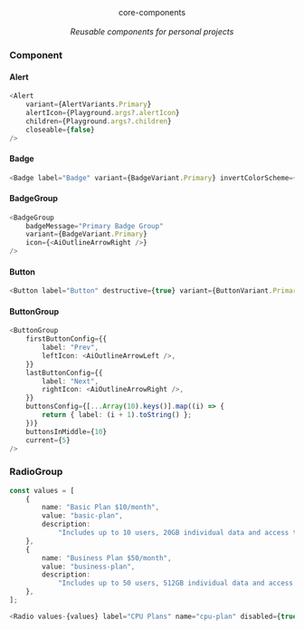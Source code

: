 <center>core-components</center><br>
<center><i>Reusable components for personal projects</i></center>

### Component

#### Alert

```ts
<Alert
    variant={AlertVariants.Primary}
    alertIcon={Playground.args?.alertIcon}
    children={Playground.args?.children}
    closeable={false}
/>
```

#### Badge

```ts
<Badge label="Badge" variant={BadgeVariant.Primary} invertColorScheme={false} />
```

#### BadgeGroup

```ts
<BadgeGroup
    badgeMessage="Primary Badge Group"
    variant={BadgeVariant.Primary}
    icon={<AiOutlineArrowRight />}
/>
```

#### Button

```ts
<Button label="Button" destructive={true} variant={ButtonVariant.Primary} />
```

#### ButtonGroup

```ts
<ButtonGroup
    firstButtonConfig={{
        label: "Prev",
        leftIcon: <AiOutlineArrowLeft />,
    }}
    lastButtonConfig={{
        label: "Next",
        rightIcon: <AiOutlineArrowRight />,
    }}
    buttonsConfig={[...Array(10).keys()].map((i) => {
        return { label: (i + 1).toString() };
    })}
    buttonsInMiddle={10}
    current={5}
/>
```

### RadioGroup

```ts
const values = [
    {
        name: "Basic Plan $10/month",
        value: "basic-plan",
        description:
            "Includes up to 10 users, 20GB individual data and access to all features.",
    },
    {
        name: "Business Plan $50/month",
        value: "business-plan",
        description:
            "Includes up to 50 users, 512GB individual data and access to all features.",
    },
];

<Radio values-{values} label="CPU Plans" name="cpu-plan" disabled={true} />
```
